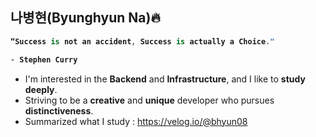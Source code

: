 ## 나병현(Byunghyun Na)🔥

<strong> 
  
```kotlin
“Success is not an accident, Success is actually a Choice."

- Stephen Curry
``` 
</strong>

- I'm interested in the **Backend** and **Infrastructure**, and I like to **study deeply**.
- Striving to be a **creative** and **unique** developer who pursues **distinctiveness**.
- Summarized what I study : <a href="https://velog.io/@bhyun08">https://velog.io/@bhyun08</a>
